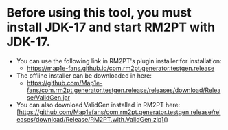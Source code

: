 # Before using this tool, you must install JDK-17 and start RM2PT with JDK-17.
* You can use the following link in RM2PT's plugin installer for installation:
  - https://map1e-fans.github.io/com.rm2pt.generator.testgen.release
* The offline installer can be downloaded in here:
  - https://github.com/Map1e-fans/com.rm2pt.generator.testgen.release/releases/download/Release/ValidGen.jar
* You can also download ValidGen installed in RM2PT here: [https://github.com/Map1efans/com.rm2pt.generator.testgen.release/releases/download/Release/RM2PT.with.ValidGen.zip]()
